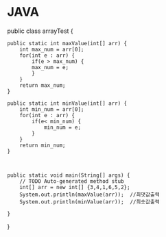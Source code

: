 # JAVA

public class arrayTest {

	public static int maxValue(int[] arr) {
		int max_num = arr[0];  
		for(int e : arr) {
			if(e > max_num) {
			max_num = e;
			}
		}
		return max_num;
	}
	
	public static int minValue(int[] arr) {
		int min_num = arr[0];
		for(int e : arr) {
			if(e< min_num) {
				min_num = e;
			}
		}
		return min_num;
	}
	
	
	
	public static void main(String[] args) {
		// TODO Auto-generated method stub
		int[] arr = new int[] {3,4,1,6,5,2};
		System.out.println(maxValue(arr));  //최댓값출력
		System.out.println(minValue(arr));  //최솟값출력

	}

}
